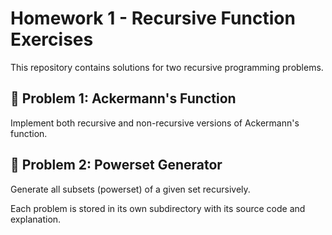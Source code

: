 # Homework 1 - Recursive Function Exercises

This repository contains solutions for two recursive programming problems.

## 📘 Problem 1: Ackermann's Function

Implement both recursive and non-recursive versions of Ackermann's function.

## 📗 Problem 2: Powerset Generator

Generate all subsets (powerset) of a given set recursively.

Each problem is stored in its own subdirectory with its source code and explanation.
